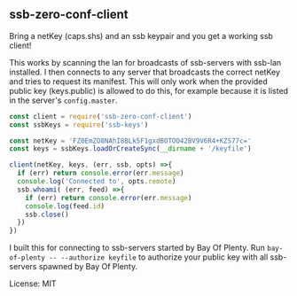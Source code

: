 ssb-zero-conf-client
---

Bring a netKey (caps.shs) and an ssb keypair and you get a working ssb client!

This works by scanning the lan for broadcasts of ssb-servers with ssb-lan installed. I then connects to any server that broadcasts the correct netKey and tries to request its manifest. This will only work when the provided public key (keys.public) is allowed to do this, for example because it is listed in the server's `config.master`.


``` js
const client = require('ssb-zero-conf-client')
const ssbKeys = require('ssb-keys')

const netKey = 'FZ0EmZO8NAhI8BLk5F1gxdBOTOO42BV9V6R4+KZS77c='
const keys = ssbKeys.loadOrCreateSync(__dirname + '/keyfile')

client(netKey, keys, (err, ssb, opts) =>{
  if (err) return console.error(err.message)
  console.log('Connected to', opts.remote)
  ssb.whoami( (err, feed) =>{
    if (err) return console.error(err.message)
    console.log(feed.id)
    ssb.close()
  })
})
```

I built this for connecting to ssb-servers started by Bay Of Plenty. Run `bay-of-plenty -- --authorize keyfile` to authorize your public key with all ssb-servers spawned by Bay Of Plenty.

License: MIT

